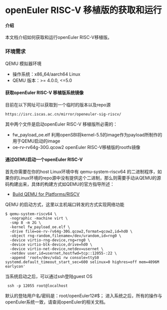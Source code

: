 # openEuler RISC-V 移植版的获取和运行

#### 介绍
本文档介绍如何获取和运行openEuler RISC-V移植版。

### 环境需求

QEMU 模拟器环境
- 操作系统：x86_64/aarch64 Linux
- QEMU 版本：>= 4.0.0, <=5.0

#### 获取openEuler RISC-V 移植版系统镜像

目前在以下网址可以获取到一个临时的版本以及repo源
```
https://isrc.iscas.ac.cn/mirror/openeuler-sig-riscv/
```
其中两个文件是启动openEuler RISC-V 移植版所必需的：
- fw_payload_oe.elf 利用openSBI将kernel-5.5的image作为payload所制作的用于QEMU启动的image
- oe-rv-rv64g-30G.qcow2 openEuler RISC-V移植版的rootfs镜像

#### 通过QEMU启动一个openEuler RISC-V
首先你需要在你的host Linux环境中有 qemu-system-riscv64 的二进制程序，如果你的Linux环境的repo源中没有提供这个二进制，那么则需要手动从QEMU的源码构建出来，具体的构建方式如QEMU的官方指导所述：
- [Build QEMU for Platforms/RISCV](https://wiki.qemu.org/Documentation/Platforms/RISCV)

QEMU 的启动方式，这里以主机端口转发的方式实现网络功能
```
$ qemu-system-riscv64 \
  -nographic -machine virt \
  -smp 8 -m 2G \
  -kernel fw_payload_oe.elf \
  -drive file=oe-rv-rv64g-30G.qcow2,format=qcow2,id=hd0 \
  -object rng-random,filename=/dev/urandom,id=rng0 \
  -device virtio-rng-device,rng=rng0 \
  -device virtio-blk-device,drive=hd0 \
  -device virtio-net-device,netdev=usernet \
  -netdev user,id=usernet,hostfwd=tcp::12055-:22 \
  -append 'root=/dev/vda1 rw console=ttyS0 systemd.default_timeout_start_sec=600 selinux=0 highres=off mem=4096M earlycon'
```
当系统启动之后，可以通过ssh登陆guest OS
```
 ssh -p 12055 root@localhost
```
默认的登陆用户名/密码是：root/openEuler12#$；
进入系统之后，所有的操作与openEuler系统一致，请查阅openEuler的相关文档。

